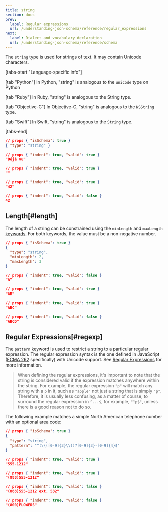 ```yaml
---
title: string
section: docs
prev: 
  label: Regular expressions
  url: /understanding-json-schema/reference/regular_expressions
next: 
  label: Dialect and vocabulary declaration
  url: /understanding-json-schema/reference/schema
---
```


The `string` type is used for strings of text. It may contain Unicode characters.

[tabs-start "Language-specific info"]

[tab "Python"]
In Python, "string" is analogous to the `unicode` type on Python

[tab "Ruby"]
In Ruby, "string" is analogous to the String type.

[tab "Objective-C"]
In Objective-C, "string" is analogous to the ``NSString`` type.

[tab "Swift"]
In Swift, "string" is analogous to the ``String`` type.

[tabs-end]

```json
// props { "isSchema": true }
{ "type": "string" }
```
```json
// props { "indent": true, "valid": true }
"Déjà vu"
```
```json
// props { "indent": true, "valid": true }
""
```
```json
// props { "indent": true, "valid": true }
"42"
```
```json
// props { "indent": true, "valid": false }
42
```

## Length[#length]

The length of a string can be constrained using the `minLength` and
`maxLength` [keywords](../../learn/glossary#keyword). For both keywords, the value must be a
non-negative number.

```json
// props { "isSchema": true }
{
  "type": "string",
  "minLength": 2,
  "maxLength": 3
}
```
```json
// props { "indent": true, "valid": false }
"A"
```
```json
// props { "indent": true, "valid": true }
"AB"
```
```json
// props { "indent": true, "valid": true }
"ABC"
```
```json
// props { "indent": true, "valid": false }
"ABCD"
```

## Regular Expressions[#regexp]

The `pattern` keyword is used to restrict a string to a particular
regular expression. The regular expression syntax is the one defined in
JavaScript ([ECMA 262](https://www.ecma-international.org/publications-and-standards/standards/ecma-262/)
specifically) with Unicode support. See
[Regular Expressions](../../understanding-json-schema/reference/regular_expressions) for more information.

> When defining the regular expressions, it\'s important to note that the
> string is considered valid if the expression matches anywhere within the
> string. For example, the regular expression `"p"` will match any string
> with a `p` in it, such as `"apple"` not just a string that is simply
> `"p"`. Therefore, it is usually less confusing, as a matter of course,
> to surround the regular expression in `^...$`, for example, `"^p$"`,
> unless there is a good reason not to do so.

The following example matches a simple North American telephone number
with an optional area code:

```json
// props { "isSchema": true }
{
  "type": "string",
  "pattern": "^(\\([0-9]{3}\\))?[0-9]{3}-[0-9]{4}$"
}
```
```json
// props { "indent": true, "valid": true }
"555-1212"
```
```json
// props { "indent": true, "valid": true }
"(888)555-1212"
```
```json
// props { "indent": true, "valid": false }
"(888)555-1212 ext. 532"
```
```json
// props { "indent": true, "valid": false }
"(800)FLOWERS"
```